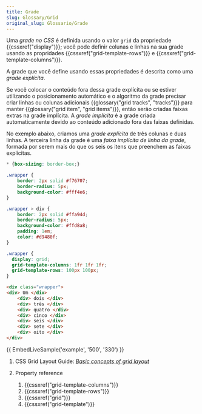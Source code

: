 ```yaml
---
title: Grade
slug: Glossary/Grid
original_slug: Glossario/Grade
---
```


Uma _grade no CSS_ é definida usando o valor `grid` da propriedade {{cssxref("display")}}; você pode definir colunas e linhas na sua grade usando as propridades {{cssxref("grid-template-rows")}} e {{cssxref("grid-template-columns")}}.

A grade que você define usando essas propriedades é descrita como uma _grade explícita_.

Se você colocar o conteúdo fora dessa grade explícita ou se estiver utilizando o posicionamento automático e o algoritmo da grade precisar criar linhas ou colunas adicionais {{glossary("grid tracks", "tracks")}} para manter {{glossary("grid item", "grid items")}}, então serão criadas faixas extras na grade implícita. A _grade implícita_ é a grade criada automaticamente devido ao conteúdo adicionado fora das faixas definidas.

No exemplo abaixo, criamos uma _grade explícita_ de três colunas e duas linhas. A terceira linha da grade é uma _faixa implícita de linha da grade_, formada por serem mais do que os seis os itens que preenchem as faixas explícitas.

```css hidden
* {box-sizing: border-box;}

.wrapper {
    border: 2px solid #f76707;
    border-radius: 5px;
    background-color: #fff4e6;
}

.wrapper > div {
    border: 2px solid #ffa94d;
    border-radius: 5px;
    background-color: #ffd8a8;
    padding: 1em;
    color: #d9480f;
}
```

```css
.wrapper {
  display: grid;
  grid-template-columns: 1fr 1fr 1fr;
  grid-template-rows: 100px 100px;
}
```

```html
<div class="wrapper">
<div> Um </div>
    <div> dois </div>
    <div> três </div>
    <div> quatro </div>
    <div> cinco </div>
    <div> seis </div>
    <div> sete </div>
    <div> oito </div>
</div>
```

{{ EmbedLiveSample('example', '500', '330') }}

1. CSS Grid Layout Guide:
    _[Basic concepts of grid layout](/pt-BR/docs/Web/CSS/CSS_Grid_Layout/Basic_Concepts_of_Grid_Layout)_
2. Property reference

    1. {{cssxref("grid-template-columns")}}
    2. {{cssxref("grid-template-rows")}}
    3. {{cssxref("grid")}}
    4. {{cssxref("grid-template")}}
